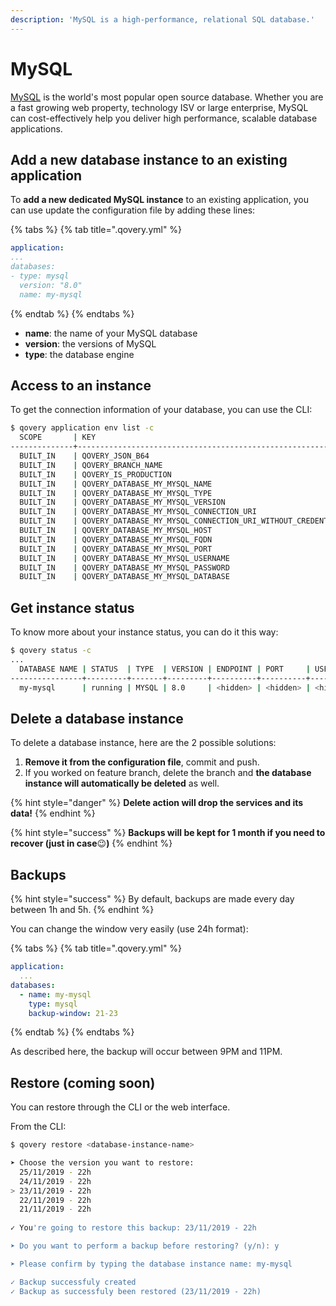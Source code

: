 ```yaml
---
description: 'MySQL is a high-performance, relational SQL database.'
---
```


# MySQL

[MySQL](https://www.mysql.com/) is the world's most popular open source database. Whether you are a fast growing web property, technology ISV or large enterprise, MySQL can cost-effectively help you deliver high performance, scalable database applications.

## Add a new database instance to an existing application

To **add a new dedicated MySQL instance** to an existing application, you can use update the configuration file by adding these lines:

{% tabs %}
{% tab title=".qovery.yml" %}
```yaml
application:
...
databases:
- type: mysql
  version: "8.0"
  name: my-mysql
```
{% endtab %}
{% endtabs %}

* **name**: the name of your MySQL database
* **version**: the versions of MySQL
* **type**: the database engine

## Access to an instance

To get the connection information of your database, you can use the CLI:

```bash
$ qovery application env list -c
  SCOPE       | KEY                                                         | VALUE     
--------------+-------------------------------------------------------------+-----------
  BUILT_IN    | QOVERY_JSON_B64                                             | <base64>  
  BUILT_IN    | QOVERY_BRANCH_NAME                                          | master    
  BUILT_IN    | QOVERY_IS_PRODUCTION                                        | true      
  BUILT_IN    | QOVERY_DATABASE_MY_MYSQL_NAME                               | my-mysql  
  BUILT_IN    | QOVERY_DATABASE_MY_MYSQL_TYPE                               | MYSQL     
  BUILT_IN    | QOVERY_DATABASE_MY_MYSQL_VERSION                            | 8.0       
  BUILT_IN    | QOVERY_DATABASE_MY_MYSQL_CONNECTION_URI                     | <hidden>  
  BUILT_IN    | QOVERY_DATABASE_MY_MYSQL_CONNECTION_URI_WITHOUT_CREDENTIALS | <hidden>  
  BUILT_IN    | QOVERY_DATABASE_MY_MYSQL_HOST                               | <hidden>  
  BUILT_IN    | QOVERY_DATABASE_MY_MYSQL_FQDN                               | <hidden>  
  BUILT_IN    | QOVERY_DATABASE_MY_MYSQL_PORT                               | <hidden>  
  BUILT_IN    | QOVERY_DATABASE_MY_MYSQL_USERNAME                           | <hidden>  
  BUILT_IN    | QOVERY_DATABASE_MY_MYSQL_PASSWORD                           | <hidden>  
  BUILT_IN    | QOVERY_DATABASE_MY_MYSQL_DATABASE                           | mysql 
```

## Get instance status

To know more about your instance status, you can do it this way:

```bash
$ qovery status -c
...
  DATABASE NAME | STATUS  | TYPE  | VERSION | ENDPOINT | PORT     | USERNAME | PASSWORD | APPLICATIONS    
----------------+---------+-------+---------+----------+----------+----------+----------+-----------------
  my-mysql      | running | MYSQL | 8.0     | <hidden> | <hidden> | <hidden> | <hidden> | simple-example  
```

## Delete a database instance

To delete a database instance, here are the 2 possible solutions:

1. **Remove it from the configuration file**, commit and push.
2. If you worked on feature branch, delete the branch and **the database instance will automatically be deleted** as well.

{% hint style="danger" %}
**Delete action will drop the services and its data!**
{% endhint %}

{% hint style="success" %}
**Backups will be kept for 1 month if you need to recover \(just in case**😉**\)**
{% endhint %}

## Backups

{% hint style="success" %}
By default, backups are made every day between 1h and 5h.
{% endhint %}

You can change the window very easily \(use 24h format\):

{% tabs %}
{% tab title=".qovery.yml" %}
```yaml
application:
  ...
databases:
  - name: my-mysql
    type: mysql
    backup-window: 21-23
```
{% endtab %}
{% endtabs %}

As described here, the backup will occur between 9PM and 11PM.

## Restore \(coming soon\)

You can restore through the CLI or the web interface.

From the CLI:

```bash
$ qovery restore <database-instance-name>

➤ Choose the version you want to restore:
  25/11/2019 - 22h
  24/11/2019 - 22h
> 23/11/2019 - 22h
  22/11/2019 - 22h
  21/11/2019 - 22h
  
✓ You're going to restore this backup: 23/11/2019 - 22h

➤ Do you want to perform a backup before restoring? (y/n): y

➤ Please confirm by typing the database instance name: my-mysql

✓ Backup successfuly created
✓ Backup as successfuly been restored (23/11/2019 - 22h)
```

